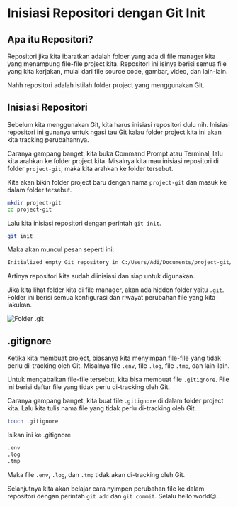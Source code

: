# Inisiasi Repositori dengan Git Init

## Apa itu Repositori?

Repositori jika kita ibaratkan adalah folder yang ada di file manager kita yang menampung file-file project kita. Repositori ini isinya berisi semua file yang kita kerjakan, mulai dari file source code, gambar, video, dan lain-lain.

Nahh repositori adalah istilah folder project yang menggunakan Git.

## Inisiasi Repositori

Sebelum kita menggunakan Git, kita harus inisiasi repositori dulu nih. Inisiasi repositori ini gunanya untuk ngasi tau Git kalau folder project kita ini akan kita tracking perubahannya.

Caranya gampang banget, kita buka Command Prompt atau Terminal, lalu kita arahkan ke folder project kita. Misalnya kita mau inisiasi repositori di folder `project-git`, maka kita arahkan ke folder tersebut.

Kita akan bikin folder project baru dengan nama `project-git` dan masuk ke dalam folder tersebut.

```bash
mkdir project-git
cd project-git
```

Lalu kita inisiasi repositori dengan perintah `git init`.

```bash
git init
```

Maka akan muncul pesan seperti ini:

```bash
Initialized empty Git repository in C:/Users/Adi/Documents/project-git/.git/
```

Artinya repositori kita sudah diinisiasi dan siap untuk digunakan.

Jika kita lihat folder kita di file manager, akan ada hidden folder yaitu `.git`. Folder ini berisi semua konfigurasi dan riwayat perubahan file yang kita lakukan.

![Folder .git](../photo/git-init.png)

## .gitignore

Ketika kita membuat project, biasanya kita menyimpan file-file yang tidak perlu di-tracking oleh Git. Misalnya file `.env`, file `.log`, file `.tmp`, dan lain-lain.

Untuk mengabaikan file-file tersebut, kita bisa membuat file `.gitignore`. File ini berisi daftar file yang tidak perlu di-tracking oleh Git.

Caranya gampang banget, kita buat file `.gitignore` di dalam folder project kita. Lalu kita tulis nama file yang tidak perlu di-tracking oleh Git.

```bash
touch .gitignore
```
Isikan ini ke .gitignore

```bash
.env
.log
.tmp
```

Maka file `.env`, `.log`, dan `.tmp` tidak akan di-tracking oleh Git.

Selanjutnya kita akan belajar cara nyimpen perubahan file ke dalam repositori dengan perintah `git add` dan `git commit`. Selalu hello world😉.
